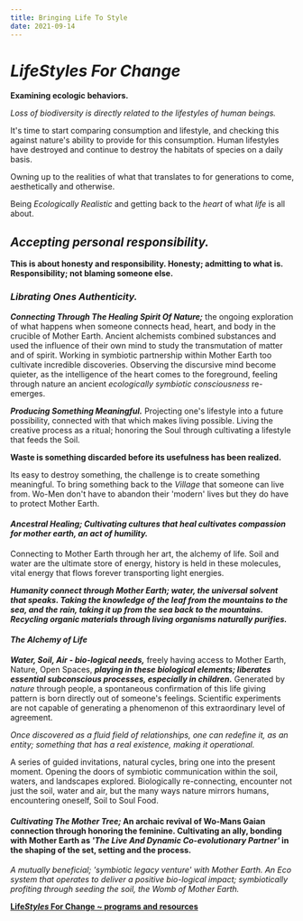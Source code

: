 ```yaml
---
title: Bringing Life To Style
date: 2021-09-14
---
```


# *LifeStyles For Change*

**Examining ecologic behaviors.**

*Loss of biodiversity is directly related to the lifestyles of human beings.*

It's time to start comparing consumption and lifestyle, and checking this against nature's ability to provide for this consumption. Human lifestyles have destroyed and continue to destroy the habitats of species on a daily basis. 

Owning up to the realities of what that translates to for generations to come, aesthetically and otherwise. 

Being *Ecologically Realistic* and getting back to the *heart* of what *life* is all about.

## *Accepting personal responsibility.*

**This is about honesty and responsibility. Honesty; admitting to what is. Responsibility; not blaming someone else.**

### *Librating Ones Authenticity.*

***Connecting Through The Healing Spirit Of Nature;*** the ongoing exploration of what happens when someone connects head, heart, and body in the crucible of Mother Earth. Ancient alchemists combined substances and used the influence of their own mind to study the transmutation of matter and of spirit. Working in symbiotic partnership within Mother Earth too cultivate incredible discoveries. Observing the discursive mind become quieter, as the intelligence of the heart comes to the foreground, feeling through nature an ancient *ecologically symbiotic consciousness* re-emerges.

***Producing Something Meaningful.*** Projecting one's lifestyle into a future possibility, connected with that which makes living possible. Living the creative process as a ritual; honoring the Soul through cultivating a lifestyle that feeds the Soil.

**Waste is something discarded before its usefulness has been realized.**

Its easy to destroy something, the challenge is to create something meaningful. To bring something back to the *Village* that someone can live from. Wo-Men don't have to abandon their 'modern' lives but they do have to protect Mother Earth.

#### *Ancestral Healing; Cultivating cultures that heal cultivates compassion for mother earth, an act of humility.* 

Connecting to Mother Earth through her art, the alchemy of life. Soil and water are the ultimate store of energy, history is held in these molecules, vital energy that flows forever transporting light energies.

***Humanity connect through Mother Earth; water, the universal solvent that speaks. Taking the knowledge of the leaf from the mountains to the sea, and the rain, taking it up from the sea back to the mountains. Recycling organic materials through living organisms naturally purifies.***

#### *The Alchemy of Life*

***Water, Soil, Air - bio-logical needs,*** freely having access to Mother Earth, Nature, Open Spaces, ***playing in these biological elements; liberates essential subconscious processes, especially in children.*** Generated by *nature* through people, a spontaneous confirmation of this life giving pattern is born directly out of someone's feelings. Scientific experiments are not capable of generating a phenomenon of this extraordinary level of agreement.

*Once discovered as a fluid field of relationships, one can redefine it, as an entity; something that has a real existence, making it operational.*

A series of guided invitations, natural cycles, bring one into the present moment. Opening the doors of symbiotic communication within the soil, waters, and landscapes explored. Biologically re-connecting, encounter not just the soil, water and air, but the many ways nature mirrors humans, encountering oneself, Soil to Soul Food.

#### *Cultivating The Mother Tree;* An archaic revival of Wo-Mans Gaian connection through honoring the feminine. Cultivating an ally, bonding with Mother Earth as *'The Live And Dynamic Co-evolutionary Partner'* in the shaping of the set, setting and the process.

*A mutually beneficial; 'symbiotic legacy venture' with Mother Earth. An Eco system that operates to deliver a positive bio-logical impact; symbiotically profiting through seeding the soil, the Womb of Mother Earth.*

[**Life*Styles* For Change ~ programs and resources**](../lifeStylesForChange)



